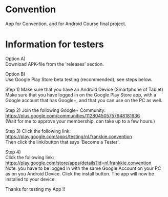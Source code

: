 Convention
==========

App for Convention, and for Android Course final project.


Information for testers
=======================

Option A)  
Download APK-file from the 'releases' section.

Option B)  
Use Google Play Store beta testing (recommended), see steps below.

Step 1)
Make sure that you have an Android Device (Smartphone of Tablet)  
Make sure that you have logged in on the Google Play Store app, with a Google account that has Google+, and that you can use on the PC as well.

Step 2)
Join the following Google+ Community:  
https://plus.google.com/communities/112804505757948181636  
(Wait for me to approve your membership, can take up to a few hours.)  

Step 3)
Click the following link:  
https://play.google.com/apps/testing/nl.frankkie.convention  
Then click the link/button that says 'Become a Tester'.

Step 4)  
Click the following link:  
https://play.google.com/store/apps/details?id=nl.frankkie.convention  
Note: you have to be logged in with the same Google Account on your PC as on you Android Device.
Click the install button.
The app will now be installed to your device.

Thanks for testing my App !!
